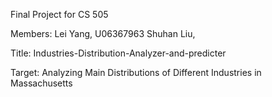 Final Project for CS 505

Members:
Lei Yang, U06367963
Shuhan Liu, 

Title: Industries-Distribution-Analyzer-and-predicter

Target: Analyzing Main Distributions of Different Industries in Massachusetts
